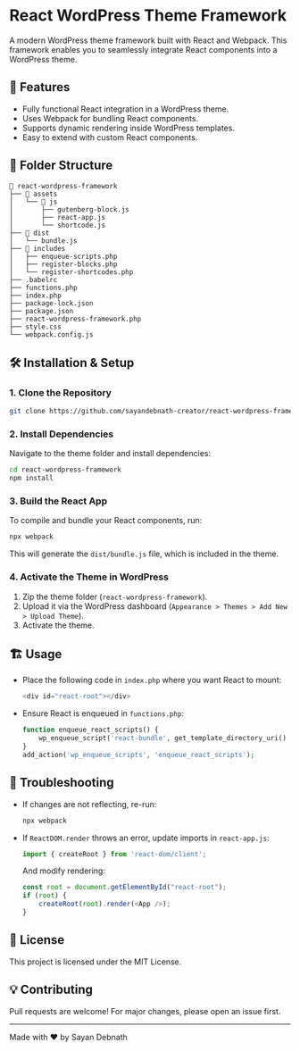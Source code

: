 # React WordPress Theme Framework

A modern WordPress theme framework built with React and Webpack. This framework enables you to seamlessly integrate React components into a WordPress theme.

## 🚀 Features
- Fully functional React integration in a WordPress theme.
- Uses Webpack for bundling React components.
- Supports dynamic rendering inside WordPress templates.
- Easy to extend with custom React components.

## 📂 Folder Structure
```
📂 react-wordpress-framework
├── 📂 assets
│   └── 📂 js
│       ├── gutenberg-block.js
│       ├── react-app.js
│       └── shortcode.js
├── 📂 dist
│   └── bundle.js
├── 📂 includes
│   ├── enqueue-scripts.php
│   ├── register-blocks.php
│   └── register-shortcodes.php
├── .babelrc
├── functions.php
├── index.php
├── package-lock.json
├── package.json
├── react-wordpress-framework.php
├── style.css
└── webpack.config.js

```

## 🛠 Installation & Setup
### 1. Clone the Repository
```sh
git clone https://github.com/sayandebnath-creator/react-wordpress-framework.git
```

### 2. Install Dependencies
Navigate to the theme folder and install dependencies:
```sh
cd react-wordpress-framework
npm install
```

### 3. Build the React App
To compile and bundle your React components, run:
```sh
npx webpack
```
This will generate the `dist/bundle.js` file, which is included in the theme.

### 4. Activate the Theme in WordPress
1. Zip the theme folder (`react-wordpress-framework`).
2. Upload it via the WordPress dashboard (`Appearance > Themes > Add New > Upload Theme`).
3. Activate the theme.

## 🏗 Usage
- Place the following code in `index.php` where you want React to mount:
  ```php
  <div id="react-root"></div>
  ```
- Ensure React is enqueued in `functions.php`:
  ```php
  function enqueue_react_scripts() {
      wp_enqueue_script('react-bundle', get_template_directory_uri() . '/dist/bundle.js', [], '1.0', true);
  }
  add_action('wp_enqueue_scripts', 'enqueue_react_scripts');
  ```

## 🔧 Troubleshooting
- If changes are not reflecting, re-run:
  ```sh
  npx webpack
  ```
- If `ReactDOM.render` throws an error, update imports in `react-app.js`:
  ```js
  import { createRoot } from 'react-dom/client';
  ```
  And modify rendering:
  ```js
  const root = document.getElementById("react-root");
  if (root) {
      createRoot(root).render(<App />);
  }
  ```

## 📜 License
This project is licensed under the MIT License.

## 💡 Contributing
Pull requests are welcome! For major changes, please open an issue first.

---
Made with ❤️ by Sayan Debnath

